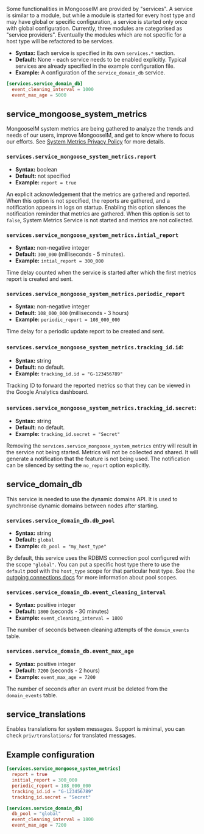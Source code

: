 Some functionalities in MongooseIM are provided by "services".
A service is similar to a module, but while a module is started for every
host type and may have global or specific configuration, a service is started
only once with global configuration.
Currently, three modules are categorised as "service providers".
Eventually the modules which are not specific for a host type will be refactored to be services.

* **Syntax:** Each service is specified in its own `services.*` section.
* **Default:** None - each service needs to be enabled explicitly.
Typical services are already specified in the example configuration file.
* **Example:** A configuration of the `service_domain_db` service.

```toml
[services.service_domain_db]
  event_cleaning_interval = 1000
  event_max_age = 5000
```

## service_mongoose_system_metrics

MongooseIM system metrics are being gathered to analyze the trends and needs of our users, improve MongooseIM, and get to know where to focus our efforts.
See [System Metrics Privacy Policy](../operation-and-maintenance/System-Metrics-Privacy-Policy.md) for more details.

### `services.service_mongoose_system_metrics.report`
* **Syntax:** boolean
* **Default:** not specified
* **Example:** `report = true`

An explicit acknowledgement that the metrics are gathered and reported.
When this option is not specified, the reports are gathered, and a notification
appears in logs on startup.
Enabling this option silences the notification reminder that metrics are gathered.
When this option is set to `false`, System Metrics Service is not started and metrics are not collected.

### `services.service_mongoose_system_metrics.intial_report`
* **Syntax:** non-negative integer
* **Default:** `300_000` (milliseconds - 5 minutes).
* **Example:** `intial_report = 300_000`

Time delay counted when the service is started after which the first metrics report is created and sent.

### `services.service_mongoose_system_metrics.periodic_report`
* **Syntax:** non-negative integer
* **Default:** `108_000_000` (milliseconds - 3 hours)
* **Example:** `periodic_report = 108_000_000`

Time delay for a periodic update report to be created and sent.

### `services.service_mongoose_system_metrics.tracking_id.id`:
* **Syntax:** string
* **Default:** no default.
* **Example:** `tracking_id.id = "G-123456789"`

Tracking ID to forward the reported metrics so that they can be viewed in the Google Analytics dashboard.

### `services.service_mongoose_system_metrics.tracking_id.secret`:
* **Syntax:** string
* **Default:** no default.
* **Example:** `tracking_id.secret = "Secret"`

Removing the `services.service_mongoose_system_metrics` entry will result in the service not being started.
Metrics will not be collected and shared.
It will generate a notification that the feature is not being used.
The notification can be silenced by setting the `no_report` option explicitly.

## service_domain_db

This service is needed to use the dynamic domains API.
It is used to synchronise dynamic domains between nodes after starting.

### `services.service_domain_db.db_pool`

* **Syntax:** string
* **Default:** `global`
* **Example:** `db_pool = "my_host_type"`

By default, this service uses the RDBMS connection pool configured with the scope `"global"`.
You can put a specific host type there to use the `default` pool with the `host_type` scope for that particular host type. See the [outgoing connections docs](outgoing-connections.md) for more information about pool scopes.

### `services.service_domain_db.event_cleaning_interval`

* **Syntax:** positive integer
* **Default:** `1800` (seconds - 30 minutes)
* **Example:** `event_cleaning_interval = 1800`

The number of seconds between cleaning attempts of the `domain_events` table.

### `services.service_domain_db.event_max_age`

* **Syntax:** positive integer
* **Default:** `7200` (seconds - 2 hours)
* **Example:** `event_max_age = 7200`

The number of seconds after an event must be deleted from the `domain_events` table.

## service_translations

Enables translations for system messages.
Support is minimal, you can check `priv/translations/` for translated messages.

## Example configuration

```toml
[services.service_mongoose_system_metrics]
  report = true
  initial_report = 300_000
  periodic_report = 108_000_000
  tracking_id.id = "G-123456789"
  tracking_id.secret = "Secret"

[services.service_domain_db]
  db_pool = "global"
  event_cleaning_interval = 1800
  event_max_age = 7200
```
